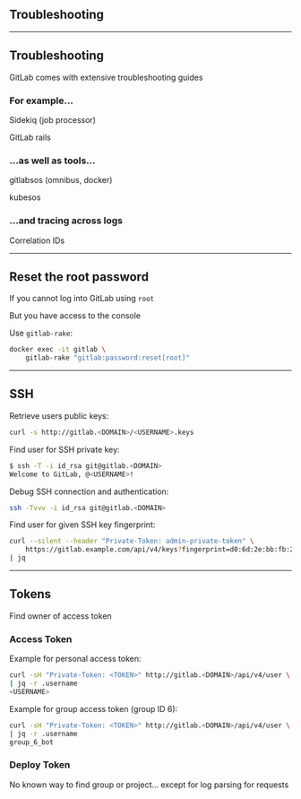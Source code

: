 <!-- .slide: id="gitlab_troubleshooting" class="vertical-center" -->

<i class="fa-duotone fa-briefcase-medical fa-8x fa-duotone-colors" style="float: right; color: grey;"></i>

## Troubleshooting

---

## Troubleshooting

<i class="fa-duotone fa-briefcase-medical fa-4x fa-duotone-colors" style="float: right;"></i>

GitLab comes with extensive troubleshooting guides [<i class="fa-solid fa-arrow-up-right-from-square"></i>](https://docs.gitlab.com/ee/administration/troubleshooting/)

### For example...

Sidekiq (job processor) [<i class="fa-solid fa-arrow-up-right-from-square"></i>](https://docs.gitlab.com/ee/administration/troubleshooting/sidekiq.html)

GitLab rails [<i class="fa-solid fa-arrow-up-right-from-square"></i>](https://docs.gitlab.com/ee/administration/troubleshooting/gitlab_rails_cheat_sheet.html)

### ...as well as tools...

gitlabsos (omnibus, docker) [<i class="fa-solid fa-arrow-up-right-from-square"></i>](https://gitlab.com/gitlab-com/support/toolbox/gitlabsos/)

kubesos [<i class="fa-solid fa-arrow-up-right-from-square"></i>](https://gitlab.com/gitlab-com/support/toolbox/kubesos)

### ...and tracing across logs

Correlation IDs [<i class="fa-solid fa-arrow-up-right-from-square"></i>](https://docs.gitlab.com/ee/administration/troubleshooting/tracing_correlation_id.html)

---

## Reset the root password

<i class="fa-duotone fa-terminal fa-4x fa-duotone-colors-inverted" style="float: right; padding-left: 0.5em;"></i>

If you cannot log into GitLab using `root`

But you have access to the console

Use `gitlab-rake`:

```bash
docker exec -it gitlab \
    gitlab-rake "gitlab:password:reset[root]"
```

---

## SSH

<i class="fa-duotone fa-terminal fa-4x fa-duotone-colors-inverted" style="float: right; padding-left: 0.5em;"></i>

Retrieve users public keys:

```bash
curl -s http://gitlab.<DOMAIN>/<USERNAME>.keys
```

Find user for SSH private key:

```bash
$ ssh -T -i id_rsa git@gitlab.<DOMAIN>
Welcome to GitLab, @<USERNAME>!
```

Debug SSH connection and authentication:

```bash
ssh -Tvvv -i id_rsa git@gitlab.<DOMAIN>
```

Find user for given SSH key fingerprint:

```bash
curl --silent --header "Private-Token: admin-private-token" \
    https://gitlab.example.com/api/v4/keys?fingerprint=d0:6d:2e:bb:fb:27:f1:6e:80:6c:16:b2:be:c6:d8:00 \
| jq
```

---

## Tokens

<i class="fa-duotone fa-passport fa-4x fa-duotone-colors" style="float: right;"></i>

Find owner of access token

### Access Token

Example for personal access token:

```bash
curl -sH "Private-Token: <TOKEN>" http://gitlab.<DOMAIN>/api/v4/user \
| jq -r .username
<USERNAME>
```

Example for group access token (group ID 6):

```bash
curl -sH "Private-Token: <TOKEN>" http://gitlab.<DOMAIN>/api/v4/user \
| jq -r .username
group_6_bot
```

### Deploy Token

No known way to find group or project... except for log parsing for requests
